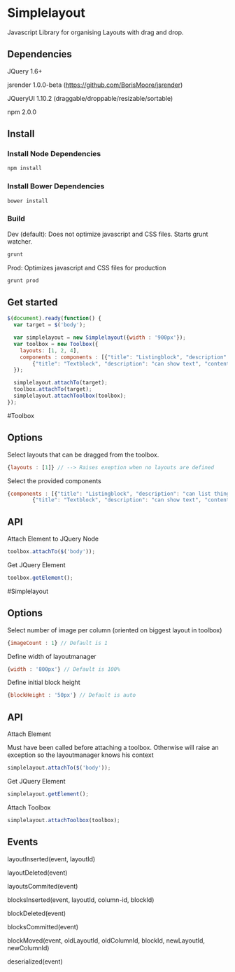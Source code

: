 # Simplelayout

Javascript Library for organising Layouts with drag and drop.

## Dependencies

JQuery 1.6+

jsrender 1.0.0-beta (https://github.com/BorisMoore/jsrender)

JQueryUI 1.10.2 (draggable/droppable/resizable/sortable)

npm 2.0.0

## Install

### Install Node Dependencies
```bash
npm install
```
### Install Bower Dependencies
```bash
bower install
```
### Build

Dev (default):
Does not optimize javascript and CSS files.
Starts grunt watcher.
```bash
grunt
```

Prod:
Optimizes javascript and CSS files for production
```bash
grunt prod
```
## Get started

```javascript
$(document).ready(function() {
  var target = $('body');

  var simplelayout = new Simplelayout({width : '900px'});
  var toolbox = new Toolbox({
    layouts: [1, 2, 4],
    components : components : [{"title": "Listingblock", "description": "can list things", "content_type": "listingblock", "form_url" : "http://www.google.com"},
        {"title": "Textblock", "description": "can show text", "content_type": "textblock", "form_url" : "http://www.bing.com"}]
  });

  simplelayout.attachTo(target);
  toolbox.attachTo(target);
  simplelayout.attachToolbox(toolbox);
});
```

#Toolbox

## Options

Select layouts that can be dragged from the toolbox.
```javascript
{layouts : [1]} // --> Raises exeption when no layouts are defined
```

Select the provided components
```javascript
{components : [{"title": "Listingblock", "description": "can list things", "content_type": "listingblock", "form_url" : "http://www.google.com"},
        {"title": "Textblock", "description": "can show text", "content_type": "textblock", "form_url" : "http://www.bing.com"}]}
```

## API

Attach Element to JQuery Node
```javascript
toolbox.attachTo($('body'));
```

Get JQuery Element
```javascript
toolbox.getElement();
```

#Simplelayout

## Options

Select number of image per column (oriented on biggest layout in toolbox)
```javascript
{imageCount : 1} // Default is 1
```

Define width of layoutmanager
```javascript
{width : '800px'} // Default is 100%
```

Define initial block height
```javascript
{blockHeight : '50px'} // Default is auto
```

## API

Attach Element

Must have been called before attaching a toolbox. Otherwise will raise an exception so the layoutmanager knows his context
```javascript
simplelayout.attachTo($('body'));
```

Get JQuery Element
```javascript
simplelayout.getElement();
```

Attach Toolbox
```javascript
simplelayout.attachToolbox(toolbox);
```

## Events

layoutInserted(event, layoutId)

layoutDeleted(event)

layoutsCommited(event)

blocksInserted(event, layoutId, column-id, blockId)

blockDeleted(event)

blocksCommitted(event)

blockMoved(event, oldLayoutId, oldColumnId, blockId, newLayoutId, newColumnId)

deserialized(event)
